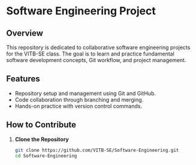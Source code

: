 # Software Engineering Project  

## Overview  
This repository is dedicated to collaborative software engineering projects for the VITB-SE class. The goal is to learn and practice fundamental software development concepts, Git workflow, and project management.  

## Features  
- Repository setup and management using Git and GitHub.  
- Code collaboration through branching and merging.  
- Hands-on practice with version control commands.  

## How to Contribute  
1. **Clone the Repository**  
   ```bash
   git clone https://github.com/VITB-SE/Software-Engineering.git
   cd Software-Engineering
